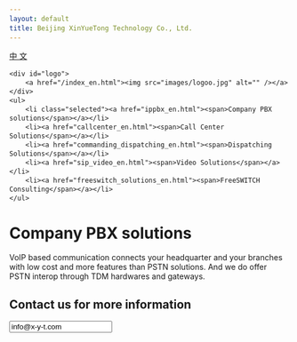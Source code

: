 ```yaml
---
layout: default
title: Beijing XinYueTong Technology Co., Ltd.
---
```


	
<div id="header_en">
    <div id="lang">
        <a href="/">中&nbsp;文</a>
    </div>

    <div id="logo">
        <a href="/index_en.html"><img src="images/logoo.jpg" alt="" /></a>
    </div>      
    <ul>
        <li class="selected"><a href="ippbx_en.html"><span>Company PBX solutions</span></a></li>
        <li><a href="callcenter_en.html"><span>Call Center Solutions</span></a></li>
        <li><a href="commanding_dispatching_en.html"><span>Dispatching Solutions</span></a></li>
        <li><a href="sip_video_en.html"><span>Video Solutions</span></a></li>
        <li><a href="freeswitch_solutions_en.html"><span>FreeSWITCH Consulting</span></a></li>
    </ul>
</div>


<div id="body">
    <div class="about">
        <h1>Company PBX solutions</h1>
        <div>
            <p>
		VoIP based communication connects your headquarter and your branches with low cost and more features than PSTN solutions. And we do offer PSTN interop through TDM hardwares and gateways.
            </p>
        </div>
        <div>
            <h2>Contact us for more information</h2>
            <p><input readonly value="info@x-y-t.com"></input></p>
        </div>
    </div>
</div>


